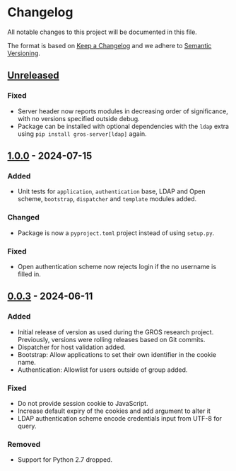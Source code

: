 # Changelog

All notable changes to this project will be documented in this file.

The format is based on [Keep a Changelog](https://keepachangelog.com/en/1.1.0/) 
and we adhere to [Semantic Versioning](https://semver.org/spec/v2.0.0.html).

## [Unreleased]

### Fixed

- Server header now reports modules in decreasing order of significance, with 
  no versions specified outside debug.
- Package can be installed with optional dependencies with the `ldap` extra 
  using `pip install gros-server[ldap]` again.

## [1.0.0] - 2024-07-15

### Added

- Unit tests for `application`, `authentication` base, LDAP and Open scheme, 
  `bootstrap`, `dispatcher` and `template` modules added.

### Changed

- Package is now a `pyproject.toml` project instead of using `setup.py`.

### Fixed

- Open authentication scheme now rejects login if the no username is filled in.

## [0.0.3] - 2024-06-11

### Added

- Initial release of version as used during the GROS research project. 
  Previously, versions were rolling releases based on Git commits.
- Dispatcher for host validation added.
- Bootstrap: Allow applications to set their own identifier in the cookie name.
- Authentication: Allowlist for users outside of group added.

### Fixed

- Do not provide session cookie to JavaScript.
- Increase default expiry of the cookies and add argument to alter it
- LDAP authentication scheme encode credentials input from UTF-8 for query.

### Removed

- Support for Python 2.7 dropped.

[Unreleased]: 
https://github.com/grip-on-software/server-framework/compare/v1.0.0...HEAD
[1.0.0]: 
https://github.com/grip-on-software/server-framework/compare/v0.0.3...v1.0.0
[0.0.3]: 
https://github.com/grip-on-software/server-framework/releases/tag/v0.0.3
